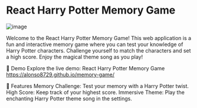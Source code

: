 # React Harry Potter Memory Game
![image](https://github.com/Alonso8729/memory-game/assets/119747342/6657c217-543a-4e84-b84a-09a2e5644be9)

Welcome to the React Harry Potter Memory Game! This web application is a fun and interactive memory game where you can test your knowledge of Harry Potter characters. Challenge yourself to match the characters and set a high score. Enjoy the magical theme song as you play!

🚀 Demo
Explore the live demo: React Harry Potter Memory Game 
https://alonso8729.github.io/memory-game/

🌟 Features
Memory Challenge: Test your memory with a Harry Potter twist.
High Score: Keep track of your highest score.
Immersive Theme: Play the enchanting Harry Potter theme song in the settings.
 
